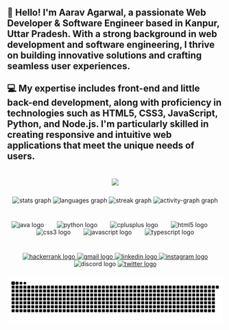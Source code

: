 <h2 align="left">👋 Hello! I'm Aarav Agarwal, a passionate Web Developer & Software Engineer based in Kanpur, Uttar Pradesh. With a strong background in web development and software engineering, I thrive on building innovative solutions and crafting seamless user experiences.<br><br>💻 My expertise includes front-end and little back-end development, along with proficiency in technologies such as HTML5, CSS3, JavaScript, Python, and Node.js. I'm particularly skilled in creating responsive and intuitive web applications that meet the unique needs of users.</h2>

###

<br clear="both">

<div align="center">
  <img height="350" src="https://images.squarespace-cdn.com/content/v1/5769fc401b631bab1addb2ab/1541580611624-TE64QGKRJG8SWAIUS7NS/ke17ZwdGBToddI8pDm48kPoswlzjSVMM-SxOp7CV59BZw-zPPgdn4jUwVcJE1ZvWQUxwkmyExglNqGp0IvTJZamWLI2zvYWH8K3-s_4yszcp2ryTI0HqTOaaUohrI8PI6FXy8c9PWtBlqAVlUS5izpdcIXDZqDYvprRqZ29Pw0o/coding-freak.gif"  />
</div>

###

<div align="center">
  <img src="https://github-readme-stats.vercel.app/api?username=AaravAgarwal05&hide_title=false&hide_rank=false&show_icons=true&include_all_commits=true&count_private=true&disable_animations=false&theme=dracula&locale=en&hide_border=false&order=1" height="150" alt="stats graph"  />
  <img src="https://github-readme-stats.vercel.app/api/top-langs?username=AaravAgarwal05&locale=en&hide_title=false&layout=compact&card_width=320&langs_count=5&theme=dracula&hide_border=false&order=2" height="150" alt="languages graph"  />
  <img src="https://streak-stats.demolab.com?user=AaravAgarwal05&locale=en&mode=daily&theme=dracula&hide_border=false&border_radius=5&order=3" height="150" alt="streak graph"  />
  <img src="https://github-readme-activity-graph.vercel.app/graph?username=AaravAgarwal05&radius=16&theme=react&area=true&order=5" height="300" alt="activity-graph graph"  />
</div>

###

<br clear="both">

<div align="center">
  <img src="https://cdn.jsdelivr.net/gh/devicons/devicon/icons/java/java-original.svg" height="66" alt="java logo"  />
  <img width="22" />
  <img src="https://cdn.jsdelivr.net/gh/devicons/devicon/icons/python/python-original.svg" height="66" alt="python logo"  />
  <img width="22" />
  <img src="https://cdn.jsdelivr.net/gh/devicons/devicon/icons/cplusplus/cplusplus-original.svg" height="66" alt="cplusplus logo"  />
  <img width="22" />
  <img src="https://cdn.jsdelivr.net/gh/devicons/devicon/icons/html5/html5-original.svg" height="66" alt="html5 logo"  />
  <img width="22" />
  <img src="https://cdn.jsdelivr.net/gh/devicons/devicon/icons/css3/css3-original.svg" height="66" alt="css3 logo"  />
  <img width="22" />
  <img src="https://cdn.jsdelivr.net/gh/devicons/devicon/icons/javascript/javascript-original.svg" height="66" alt="javascript logo"  />
  <img width="22" />
  <img src="https://cdn.jsdelivr.net/gh/devicons/devicon/icons/typescript/typescript-original.svg" height="66" alt="typescript logo"  />
</div>

###

<br clear="both">

<div align="center">
  <a href="https://www.hackerrank.com/aaravagarwal05" target="_blank">
    <img src="https://raw.githubusercontent.com/maurodesouza/profile-readme-generator/master/src/assets/icons/social/hackerrank/default.svg" width="88" height="66" alt="hackerrank logo"  />
  </a>
  <a href="aarav.knp.08@gmail.com" target="_blank">
    <img src="https://raw.githubusercontent.com/maurodesouza/profile-readme-generator/master/src/assets/icons/social/gmail/default.svg" width="88" height="66" alt="gmail logo"  />
  </a>
  <a href="https://www.linkedin.com/in/aaravagarwal05" target="_blank">
    <img src="https://raw.githubusercontent.com/maurodesouza/profile-readme-generator/master/src/assets/icons/social/linkedin/default.svg" width="88" height="66" alt="linkedin logo"  />
  </a>
  <a href="https://www.instagram.com/aarav.agarwal05" target="_blank">
    <img src="https://raw.githubusercontent.com/maurodesouza/profile-readme-generator/master/src/assets/icons/social/instagram/default.svg" width="88" height="66" alt="instagram logo"  />
  </a>
  <img src="https://raw.githubusercontent.com/maurodesouza/profile-readme-generator/master/src/assets/icons/social/discord/default.svg" width="88" height="66" alt="discord logo"  />
  <a href="https://www.twitter.com/aaravagarwal05" target="_blank">
    <img src="https://raw.githubusercontent.com/maurodesouza/profile-readme-generator/master/src/assets/icons/social/twitter/default.svg" width="88" height="66" alt="twitter logo"  />
  </a>
</div>

###

<img src="https://raw.githubusercontent.com/AaravAgarwal05/AaravAgarwal05/output/snake.svg" alt="Snake animation" />

###
